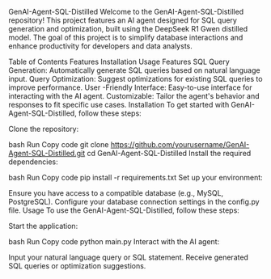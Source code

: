 GenAI-Agent-SQL-Distilled
Welcome to the GenAI-Agent-SQL-Distilled repository! This project features an AI agent designed for SQL query generation and optimization, built using the DeepSeek R1 Gwen distilled model. The goal of this project is to simplify database interactions and enhance productivity for developers and data analysts.

Table of Contents
Features
Installation
Usage
Features
SQL Query Generation: Automatically generate SQL queries based on natural language input.
Query Optimization: Suggest optimizations for existing SQL queries to improve performance.
User -Friendly Interface: Easy-to-use interface for interacting with the AI agent.
Customizable: Tailor the agent's behavior and responses to fit specific use cases.
Installation
To get started with GenAI-Agent-SQL-Distilled, follow these steps:

Clone the repository:

bash
Run
Copy code
git clone https://github.com/yourusername/GenAI-Agent-SQL-Distilled.git
cd GenAI-Agent-SQL-Distilled
Install the required dependencies:

bash
Run
Copy code
pip install -r requirements.txt
Set up your environment:

Ensure you have access to a compatible database (e.g., MySQL, PostgreSQL).
Configure your database connection settings in the config.py file.
Usage
To use the GenAI-Agent-SQL-Distilled, follow these steps:

Start the application:

bash
Run
Copy code
python main.py
Interact with the AI agent:

Input your natural language query or SQL statement.
Receive generated SQL queries or optimization suggestions.

